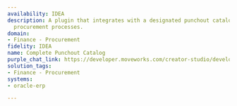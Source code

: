 ```yaml
---
availability: IDEA
description: A plugin that integrates with a designated punchout catalog for a seamless
  procurement processes.
domain:
- Finance - Procurement
fidelity: IDEA
name: Complete Punchout Catalog
purple_chat_link: https://developer.moveworks.com/creator-studio/developer-tools/purple-chat/?conversation=%7B%22startTimestamp%22%3A%2211%3A43+AM%22%2C%22messages%22%3A%5B%7B%22role%22%3A%22user%22%2C%22parts%22%3A%5B%7B%22richText%22%3A%22I+need+to+purchase+2+packs+of+printer+paper%2C+3+packs+of+pens%2C+and+5+packs+of+sticky+notes.%22%7D%5D%7D%2C%7B%22role%22%3A%22assistant%22%2C%22parts%22%3A%5B%7B%22richText%22%3A%22I%27ll+fetch+these+items+from+the+punchout+catalog.%22%7D%5D%7D%2C%7B%22role%22%3A%22assistant%22%2C%22parts%22%3A%5B%7B%22reasoningSteps%22%3A%5B%7B%22status%22%3A%22success%22%2C%22richText%22%3A%22Fetches+items+from+the+punchout+catalog.%22%7D%5D%7D%2C%7B%22richText%22%3A%22Please+confirm+the+following+items%3A%22%7D%2C%7B%22richText%22%3A%22%3Cb%3EItems+to+Purchase%3C%2Fb%3E%3Cbr%3E%3Cb%3EPrinter+Paper%3A%3C%2Fb%3E+2+packs%2C+A4%2C+500+sheets%3Cbr%3E%3Cb%3EPens%3A%3C%2Fb%3E+3+packs%2C+blue+ink%2C+pack+of+10%3Cbr%3E%3Cb%3ESticky+Notes%3A%3C%2Fb%3E+5+packs%2C+yellow%2C+100+sheets%3Cbr%3E%22%7D%2C%7B%22buttons%22%3A%5B%7B%22style%22%3A%22filled%22%2C%22buttonText%22%3A%22Confirm+Purchase%22%7D%2C%7B%22style%22%3A%22outlined%22%2C%22buttonText%22%3A%22Edit+Items%22%7D%2C%7B%22style%22%3A%22outlined%22%2C%22buttonText%22%3A%22Cancel%22%7D%5D%7D%5D%7D%2C%7B%22role%22%3A%22assistant%22%2C%22parts%22%3A%5B%7B%22richText%22%3A%22Purchase+requisition+created+in+Oracle+Fusion+ERP.%22%7D%2C%7B%22buttons%22%3A%5B%7B%22style%22%3A%22filled%22%2C%22buttonText%22%3A%22View+in+Oracle+Fusion+ERP%22%7D%5D%7D%5D%7D%5D%7D
solution_tags:
- Finance - Procurement
systems:
- oracle-erp

---
```

